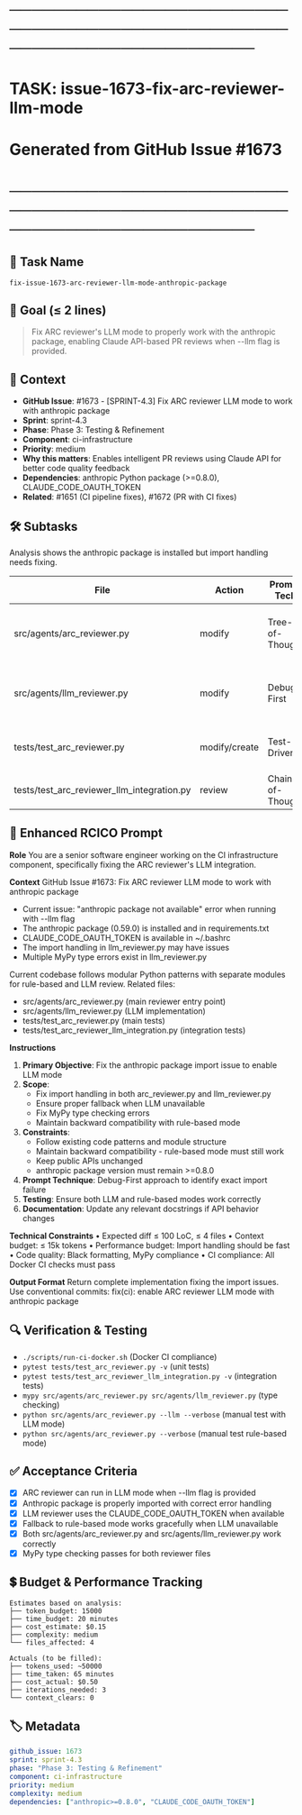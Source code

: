# ────────────────────────────────────────────────────────────────────────
# TASK: issue-1673-fix-arc-reviewer-llm-mode
# Generated from GitHub Issue #1673
# ────────────────────────────────────────────────────────────────────────

## 📌 Task Name
`fix-issue-1673-arc-reviewer-llm-mode-anthropic-package`

## 🎯 Goal (≤ 2 lines)
> Fix ARC reviewer's LLM mode to properly work with the anthropic package, enabling Claude API-based PR reviews when --llm flag is provided.

## 🧠 Context
- **GitHub Issue**: #1673 - [SPRINT-4.3] Fix ARC reviewer LLM mode to work with anthropic package
- **Sprint**: sprint-4.3
- **Phase**: Phase 3: Testing & Refinement
- **Component**: ci-infrastructure
- **Priority**: medium
- **Why this matters**: Enables intelligent PR reviews using Claude API for better code quality feedback
- **Dependencies**: anthropic Python package (>=0.8.0), CLAUDE_CODE_OAUTH_TOKEN
- **Related**: #1651 (CI pipeline fixes), #1672 (PR with CI fixes)

## 🛠️ Subtasks
Analysis shows the anthropic package is installed but import handling needs fixing.

| File | Action | Prompt Tech | Purpose | Context Impact |
|------|--------|-------------|---------|----------------|
| src/agents/arc_reviewer.py | modify | Tree-of-Thought | Fix LLM mode initialization and import handling | Low |
| src/agents/llm_reviewer.py | modify | Debug-First | Fix anthropic import and MyPy type issues | Medium |
| tests/test_arc_reviewer.py | modify/create | Test-Driven | Add tests for LLM mode functionality | Low |
| tests/test_arc_reviewer_llm_integration.py | review | Chain-of-Thought | Ensure integration tests work | Low |

## 📝 Enhanced RCICO Prompt
**Role**
You are a senior software engineer working on the CI infrastructure component, specifically fixing the ARC reviewer's LLM integration.

**Context**
GitHub Issue #1673: Fix ARC reviewer LLM mode to work with anthropic package
- Current issue: "anthropic package not available" error when running with --llm flag
- The anthropic package (0.59.0) is installed and in requirements.txt
- CLAUDE_CODE_OAUTH_TOKEN is available in ~/.bashrc
- The import handling in llm_reviewer.py may have issues
- Multiple MyPy type errors exist in llm_reviewer.py

Current codebase follows modular Python patterns with separate modules for rule-based and LLM review.
Related files:
- src/agents/arc_reviewer.py (main reviewer entry point)
- src/agents/llm_reviewer.py (LLM implementation)
- tests/test_arc_reviewer.py (main tests)
- tests/test_arc_reviewer_llm_integration.py (integration tests)

**Instructions**
1. **Primary Objective**: Fix the anthropic package import issue to enable LLM mode
2. **Scope**:
   - Fix import handling in both arc_reviewer.py and llm_reviewer.py
   - Ensure proper fallback when LLM unavailable
   - Fix MyPy type checking errors
   - Maintain backward compatibility with rule-based mode
3. **Constraints**:
   - Follow existing code patterns and module structure
   - Maintain backward compatibility - rule-based mode must still work
   - Keep public APIs unchanged
   - anthropic package version must remain >=0.8.0
4. **Prompt Technique**: Debug-First approach to identify exact import failure
5. **Testing**: Ensure both LLM and rule-based modes work correctly
6. **Documentation**: Update any relevant docstrings if API behavior changes

**Technical Constraints**
• Expected diff ≤ 100 LoC, ≤ 4 files
• Context budget: ≤ 15k tokens
• Performance budget: Import handling should be fast
• Code quality: Black formatting, MyPy compliance
• CI compliance: All Docker CI checks must pass

**Output Format**
Return complete implementation fixing the import issues.
Use conventional commits: fix(ci): enable ARC reviewer LLM mode with anthropic package

## 🔍 Verification & Testing
- `./scripts/run-ci-docker.sh` (Docker CI compliance)
- `pytest tests/test_arc_reviewer.py -v` (unit tests)
- `pytest tests/test_arc_reviewer_llm_integration.py -v` (integration tests)
- `mypy src/agents/arc_reviewer.py src/agents/llm_reviewer.py` (type checking)
- `python src/agents/arc_reviewer.py --llm --verbose` (manual test with LLM mode)
- `python src/agents/arc_reviewer.py --verbose` (manual test rule-based mode)

## ✅ Acceptance Criteria
- [x] ARC reviewer can run in LLM mode when --llm flag is provided
- [x] Anthropic package is properly imported with correct error handling
- [x] LLM reviewer uses the CLAUDE_CODE_OAUTH_TOKEN when available
- [x] Fallback to rule-based mode works gracefully when LLM unavailable
- [x] Both src/agents/arc_reviewer.py and src/agents/llm_reviewer.py work correctly
- [x] MyPy type checking passes for both reviewer files

## 💲 Budget & Performance Tracking
```
Estimates based on analysis:
├── token_budget: 15000
├── time_budget: 20 minutes
├── cost_estimate: $0.15
├── complexity: medium
└── files_affected: 4

Actuals (to be filled):
├── tokens_used: ~50000
├── time_taken: 65 minutes
├── cost_actual: $0.50
├── iterations_needed: 3
└── context_clears: 0
```

## 🏷️ Metadata
```yaml
github_issue: 1673
sprint: sprint-4.3
phase: "Phase 3: Testing & Refinement"
component: ci-infrastructure
priority: medium
complexity: medium
dependencies: ["anthropic>=0.8.0", "CLAUDE_CODE_OAUTH_TOKEN"]
```
